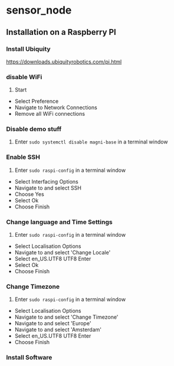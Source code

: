 # sensor_node

## Installation on a Raspberry PI

### Install Ubiquity
https://downloads.ubiquityrobotics.com/pi.html

### disable WiFi

1. Start
* Select Preference
* Navigate to Network Connections
* Remove all WiFi connections

### Disable demo stuff

1. Enter `sudo systemctl disable magni-base` in a terminal window

### Enable SSH

1. Enter `sudo raspi-config` in a terminal window
* Select Interfacing Options
* Navigate to and select SSH
* Choose Yes
* Select Ok
* Choose Finish

### Change language and Time Settings

1. Enter `sudo raspi-config` in a terminal window
* Select Localisation Options
* Navigate to and select 'Change Locale'
* Select en_US.UTF8 UTF8 Enter
* Select Ok
* Choose Finish

### Change Timezone

1. Enter `sudo raspi-config` in a terminal window
* Select Localisation Options
* Navigate to and select 'Change Timezone'
* Navigate to and select 'Europe'
* Navigate to and select 'Amsterdam'
* Select en_US.UTF8 UTF8 Enter
* Choose Finish

### Install Software
